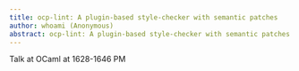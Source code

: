 ```yaml
---
title: ocp-lint: A plugin-based style-checker with semantic patches
author: whoami (Anonymous)
abstract: ocp-lint: A plugin-based style-checker with semantic patches
---
```


Talk at OCaml at 1628-1646 PM
